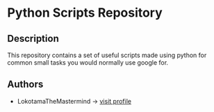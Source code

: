 # Python Scripts Repository

## Description

This repository contains a set of useful scripts made using python for common small tasks you would normally use google for.

## Authors
- LokotamaTheMastermind -> [visit profile](https://www.github.com/LokotamaTheMastermind)